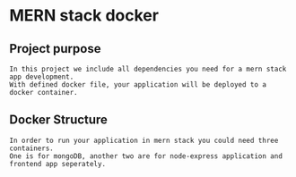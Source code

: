 # MERN stack docker
## Project purpose
    In this project we include all dependencies you need for a mern stack app development.
    With defined docker file, your application will be deployed to a docker container.
## Docker Structure
    In order to run your application in mern stack you could need three containers.
    One is for mongoDB, another two are for node-express application and frontend app seperately.

